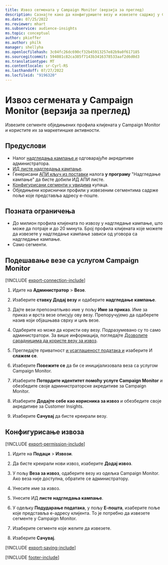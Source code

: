 ```yaml
---
title: Извоз сегмената у Campaign Monitor (верзија за преглед)
description: Сазнајте како да конфигуришете везу и извезете садржај у Campaign Monitor.
ms.date: 07/25/2022
ms.reviewer: mhart
ms.subservice: audience-insights
ms.topic: conceptual
author: pkieffer
ms.author: philk
manager: shellyha
ms.openlocfilehash: 3c04fc26dc690cf32b45913257e82b9a0f617185
ms.sourcegitcommit: 594081c82ca385f7143b3416378533aaf2d6d0d3
ms.translationtype: MT
ms.contentlocale: sr-Cyrl-RS
ms.lasthandoff: 07/27/2022
ms.locfileid: "9196320"
---
```

# <a name="export-segments-to-campaign-monitor-preview"></a>Извоз сегмената у Campaign Monitor (верзија за преглед)

Извезите сегменте обједињених профила клијената у Campaign Monitor и користите их за маркетиншке активности.

## <a name="prerequisites"></a>Предуслови

- Налог [надгледања кампање и](https://www.campaignmonitor.com/) одговарајуће акредитиве администратора.
- [ИД листе надгледања кампање](https://www.campaignmonitor.com/api/getting-started/#your-list-id).
- Генерисани [АПИ кључ из поставки](https://www.campaignmonitor.com/api/getting-started/) налога **у програму** "Надгледање кампање" да бисте добили ИД АПИ листе.
- [Конфигурисани сегменти у увидима](segments.md) купаца.
- Обједињени кориснички профили у извезеним сегментима садрже поље које представља адресу е-поште.

## <a name="known-limitations"></a>Позната ограничења

- До милион профила клијената по извозу у надгледање кампање, што може да потраје и до 20 минута. Број профила клијената које можете да извезете у надгледање кампање зависи од уговора са надгледање кампање.
- Само сегменти.

## <a name="set-up-connection-to-campaign-monitor"></a>Подешавање везе са услугом Campaign Monitor

[!INCLUDE [export-connection-include](includes/export-connection-admn.md)]

1. Идите на **Администратор** > **Везе**.

1. Изаберите **ставку Додај везу** и одаберите **надгледање кампање**.

1. Дајте вези препознатљиво име у пољу **Име за приказ**. Име за приказ и врста везе описују ову везу. Препоручујемо да одаберете назив који објашњава сврху и циљ везе.

1. Одаберите ко може да користи ову везу. Подразумевано су то само администратори. За више информација, погледајте [Дозволите сарадницима да користе везу за извоз](connections.md#allow-contributors-to-use-a-connection-for-exports).

1. Прегледајте приватност [и усаглашеност података и](connections.md#data-privacy-and-compliance) изаберите И **слажем се**.

1. Изаберите **Повежите се** да би се иницијализовала веза са услугом Campaign Monitor.

1. Изаберите **Потврдите идентитет помоћу услуге Campaign Monitor** и обезбедите своје администраторске акредитиве за Campaign Monitor.

1. Изаберите **Додајте себе као корисника за извоз** и обезбедите своје акредитиве за Customer Insights.

1. Изаберите **Сачувај** да бисте креирали везу.

## <a name="configure-an-export"></a>Конфигурисање извоза

[!INCLUDE [export-permission-include](includes/export-permission.md)]

1. Идите на **Подаци** > **Извози**.

1. Да бисте креирали нови извоз, изаберите **Додај извоз**.

1. У пољу **Веза за извоз**, одаберите везу из одељка Campaign Monitor. Ако веза није доступна, обратите се администратору.

1. Унесите име за извоз.

1. Унесите ИД **листе надгледања кампање**.

1. У одељку **Подударање података**, у пољу **Е-пошта**, изаберите поље које представља е-адресу клијента. То је потребно да извезете сегменте у Campaign Monitor.

1. Изаберите сегменте које желите да извезете.

1. Изаберите **Сачувај**.

[!INCLUDE [export-saving-include](includes/export-saving.md)]

[!INCLUDE [footer-include](includes/footer-banner.md)]
